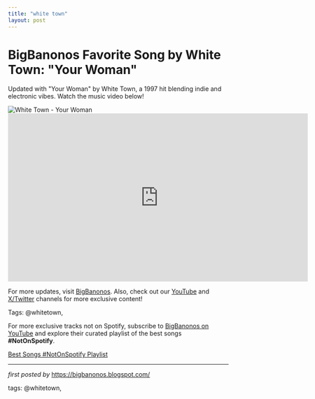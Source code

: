 ```yaml
---
title: "white town"
layout: post
---
```

<!-- Title of the Post -->
<h1 >BigBanonos Favorite Song by White Town: "Your Woman"</h1> <!-- Introductory Text -->
<p >Updated with "Your Woman" by White Town, a 1997 hit blending indie and electronic vibes. Watch the music video below!</p> <!-- Featured Image -->
<div > <img src="https://f4.bcbits.com/img/0018209752_10.jpg" alt="White Town - Your Woman" />
</div> <!-- YouTube Video Embed -->
<div > <iframe width="685" height="385" src="https://www.youtube.com/embed/lVL-zZnD3VU" frameborder="0" allowfullscreen></iframe>
</div> <!-- Footer Links -->
<div > <p>For more updates, visit <a href="https://bigbanonos.blogspot.com/" target="_blank">BigBanonos</a>. Also, check out our <a href="https://www.youtube.com/@BigBanonos" target="_blank">YouTube</a> and <a href="https://x.com/bigbanonos" target="_blank">X/Twitter</a> channels for more exclusive content!</p>
</div> <!-- Tags -->
<p >Tags: @whitetown,</p>


<!--Subscribe and Playlist Links-->
<div>
    <p>For more exclusive tracks not on Spotify, subscribe to <a href="https://www.youtube.com/@BigBanonos" target="_blank">BigBanonos on YouTube</a> and explore their curated playlist of the best songs <strong>#NotOnSpotify</strong>.</p>
    <p><a href="https://www.youtube.com/playlist?list=PLtuNtuTatqI0kFahUCbtbfenC_ET5O_tr" target="_blank">Best Songs #NotOnSpotify Playlist<br /></a></p></div>

<hr />

<p><em>first posted by</em> <a href="https://bigbanonos.blogspot.com/" rel="noopener" target="_new">https://bigbanonos.blogspot.com/</a></p>

<p>tags: @whitetown,</p>

